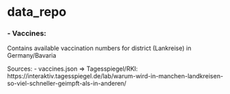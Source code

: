 # data_repo

<h3>- Vaccines:</h3>

<p>Contains available vaccination numbers for district (Lankreise) in Germany/Bavaria</p>




<p>Sources:
- vaccines.json => Tagesspiegel/RKI: https://interaktiv.tagesspiegel.de/lab/warum-wird-in-manchen-landkreisen-so-viel-schneller-geimpft-als-in-anderen/</p>
